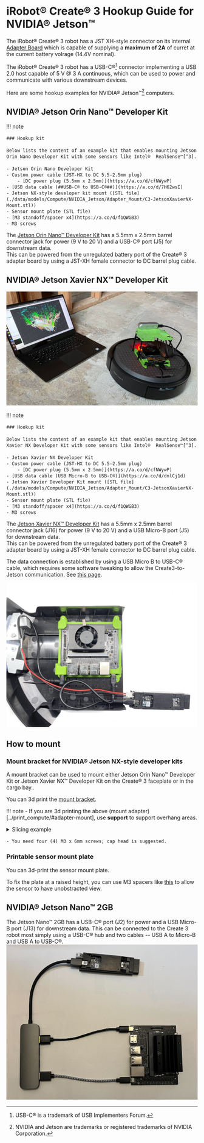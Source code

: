 # iRobot® Create® 3 Hookup Guide for NVIDIA® Jetson™

The iRobot® Create® 3 robot has a JST XH-style connector on its internal [Adapter Board](./adapter.md) which is capable of supplying a **maximum of 2A** of curret at the current battery volrage (14.4V nominal).

The iRobot® Create® 3 robot has a USB-C®[^1] connector implementing a USB 2.0 host capable of 5 V @ 3 A continuous, which can be used to power and communicate with various downstream devices.

Here are some hookup examples for NVIDIA® Jetson™[^2] computers.

## NVIDIA® Jetson Orin Nano™ Developer Kit

!!! note 

    ### Hookup kit
    
    Below lists the content of an example kit that enables mounting Jetson Orin Nano Developer Kit with some sensors like Intel®  RealSense™[^3].

    - Jetson Orin Nano Developer Kit
    - Custom power cable (JST-HX to DC 5.5-2.5mm plug)
        - [DC power plug (5.5mm x 2.5mm)](https://a.co/d/cfNWywP)
    - [USB data cable (##USB-C® to USB-C®##)](https://a.co/d/7H62wsI)
    - Jetson NX-style developer kit mount ([STL file](./data/models/Compute/NVIDIA_Jetson/Adapter_Mount/C3-JetsonXavierNX-Mount.stl))
    - Sensor mount plate (STL file)
    - [M3 standoff/spacer x4](https://a.co/d/f1QWGB3)
    - M3 screws
    

The [Jetson Orin Nano™ Developer Kit](https://www.nvidia.com/en-us/autonomous-machines/embedded-systems/jetson-orin/) has a 5.5mm x 2.5mm barrel connector jack for power (9 V to 20 V) and a USB-C® port (J5) for downstream data.<br>
This can be powered from the unregulated battery port of the Create® 3  adapter board by using a JST-XH female connector to DC barrel plug cable.

## NVIDIA® Jetson Xavier NX™ Developer Kit

![](./data/hookup_jetson_xavier_nx_on_c3_with_PC.jpg)

!!! note 

    ### Hookup kit
    
    Below lists the content of an example kit that enables mounting Jetson Xavier NX Developer Kit with some sensors like Intel®  RealSense™[^3].

    - Jetson Xavier NX Developer Kit
    - Custom power cable (JST-HX to DC 5.5-2.5mm plug)
        - [DC power plug (5.5mm x 2.5mm)](https://a.co/d/cfNWywP)
    - [USB data cable (USB Micro-B to USB-C®)](https://a.co/d/dnlCj1d)
    - Jetson Xavier Developer Kit mount ([STL file](./data/models/Compute/NVIDIA_Jetson/Adapter_Mount/C3-JetsonXavierNX-Mount.stl))
    - Sensor mount plate (STL file)
    - [M3 standoff/spacer x4](https://a.co/d/f1QWGB3)
    - M3 screws
    

The [Jetson Xavier NX™ Developer Kit](https://developer.nvidia.com/embedded/jetson-xavier-nx-devkit) has a 5.5mm x 2.5mm barrel connector jack (J16) for power (9 V to 20 V) and a USB Micro-B port (J5) for downstream data.<br>
This can be powered from the unregulated battery port of the Create® 3  adapter board by using a JST-XH female connector to DC barrel plug cable.

The data connection is established by using a USB Micro B to USB-C® cable, which requires some software tweaking to allow the Create3-to-Jetson communication. See [this page](../setup/jetson.md).

![Hookup diagram for Jetson Xavier NX™ Developer Kit](data/hookup_jetson_xavier_nx.jpg "Jetson Xavier NX™ Developer Kit")

## How to mount

### Mount bracket for NVIDIA® Jetson NX-style developer kits

A mount bracket can be used to mount either Jetson Orin Nano™ Developer Kit or Jetson Xavier NX™ Developer Kit on the Create® 3 faceplate or in the cargo bay..

You can 3d print the [mount bracket](../print_compute/#adapter-mount).

!!! note
    - If you are 3d printing the above (mount adapter)[../print_compute/#adapter-mount], use **support** to support overhang areas.
    <details>
      <summary>Slicing example</summary>
      <img src="../data/models/Compute/NVIDIA_Jetson/Adapter_Mount/C3-JetsonXavierNX-Mount_slice-example.png"></img>
    </details>

    - You need four (4) M3 x 6mm screws; cap head is suggested.

### Printable sensor mount plate
You can 3d-print the sensor mount plate.

To fix the plate at a raised height, you can use M3 spacers like [this](https://a.co/d/f1QWGB3) to allow the sensor to have unobstracted view.

## NVIDIA® Jetson Nano™ 2GB
The Jetson Nano™ 2GB has a USB-C® port (J2) for power and a USB Micro-B port (J13) for downstream data.
This can be connected to the Create 3 robot most simply using a USB-C® hub and two cables -- USB A to Micro-B and USB A to USB-C®.
![Hookup diagram for Jetson Nano™](data/hookup_nano2gb.jpg "Jetson Nano™ 2GB")

[^1]: USB-C® is a trademark of USB Implementers Forum.
[^2]: NVIDIA and Jetson are trademarks or registered trademarks of NVIDIA Corporation.
[^3]: Intel and RealSense are trademarks or registered trademarks of Intel Corporation.
[^4]: All other trademarks mentioned are the property of their respective owners.
